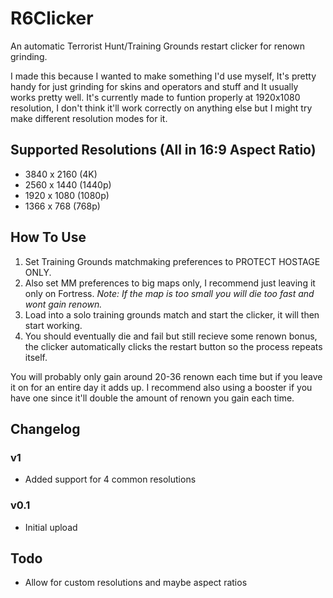 # R6Clicker
An automatic Terrorist Hunt/Training Grounds restart clicker for renown grinding.

I made this because I wanted to make something I'd use myself, It's pretty handy for just grinding for skins and operators and stuff and It usually works pretty well.
It's currently made to funtion properly at 1920x1080 resolution, I don't think it'll work correctly on anything else but I might try make different resolution modes for it.

## Supported Resolutions (All in 16:9 Aspect Ratio)
- 3840 x 2160 (4K)
- 2560 x 1440 (1440p)
- 1920 x 1080 (1080p)
- 1366 x 768 (768p)

## How To Use
1. Set Training Grounds matchmaking preferences to PROTECT HOSTAGE ONLY.
2. Also set MM preferences to big maps only, I recommend just leaving it only on Fortress.
_Note: If the map is too small you will die too fast and wont gain renown._
3. Load into a solo training grounds match and start the clicker, it will then start working.
4. You should eventually die and fail but still recieve some renown bonus, the clicker automatically clicks the restart button so the process repeats itself.

You will probably only gain around 20-36 renown each time but if you leave it on for an entire day it adds up. I recommend also using a booster if you have one since it'll double the amount of renown you gain each time.

## Changelog
### v1
- Added support for 4 common resolutions
### v0.1
- Initial upload

## Todo
- Allow for custom resolutions and maybe aspect ratios
